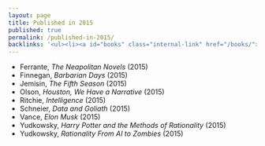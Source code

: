 ```yaml
---
layout: page
title: Published in 2015
published: true
permalink: /published-in-2015/
backlinks: '<ul><li><a id="books" class="internal-link" href="/books/">Books</a></li></ul>'
---
```


* Ferrante, _The Neapolitan Novels_ (2015) 
* Finnegan, _Barbarian Days_ (2015) 
* Jemisin, _The Fifth Season_ (2015) 
* Olson, _Houston, We Have a Narrative_ (2015) 
* Ritchie, _Intelligence_ (2015) 
* Schneier, _Data and Goliath_ (2015) 
* Vance, _Elon Musk_ (2015) 
* Yudkowsky, _Harry Potter and the Methods of Rationality_ (2015) 
* Yudkowsky, _Rationality From AI to Zombies_ (2015) 
